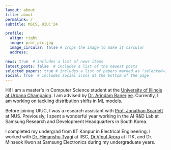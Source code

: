 ```yaml
---
layout: about
title: about
permalink: /
subtitle: MSCS, UIUC'24

profile:
  align: right
  image: prof_pic.jpg
  image_circular: false # crops the image to make it circular
  address: 

news: true  # includes a list of news items
latest_posts: false  # includes a list of the newest posts
selected_papers: true # includes a list of papers marked as "selected={true}"
social: true  # includes social icons at the bottom of the page
---
```


Hi! I am a master's in Computer Science student at the [University of Illinois at Urbana Champaign](https://grad.illinois.edu/). I am advised by  [Dr. Arindam Banerjee](https://arindam.cs.illinois.edu/). Currently, I am working on tackling distribution shifts in ML models.

Before joining UIUC, I was a research assistant with [Prof. Jonathan Scarlett](https://www.comp.nus.edu.sg/~scarlett/) at NUS. Previously, I spent a wonderful year working in the AI R&D Lab at Samsung Research and Development Headquarters in South Korea. 

I completed my undergrad from IIT Kanpur in Electrical Engineering. I worked with [Dr. Himanshu Tyagi](https://ece.iisc.ac.in/~htyagi/) at IISC, [Dr.Vipul Arora](https://vipular.github.io/) at IITK, and Dr. Minseok Kwon at Samsung Electronics during my undergraduate years.

